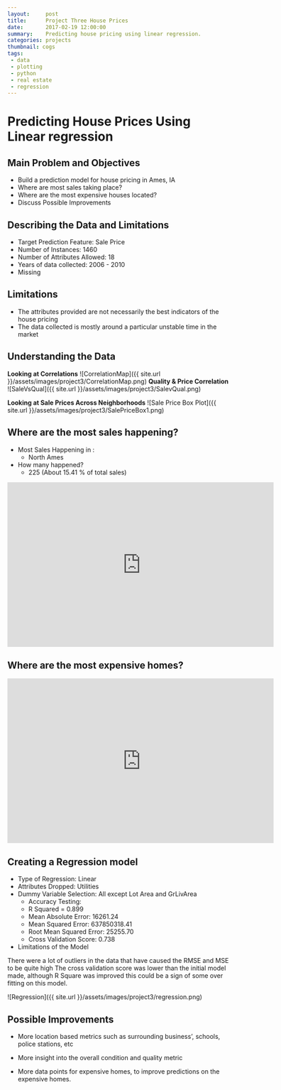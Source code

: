 ```yaml
---
layout:     post
title:      Project Three House Prices
date:       2017-02-19 12:00:00
summary:    Predicting house pricing using linear regression.
categories: projects
thumbnail: cogs
tags:
 - data
 - plotting
 - python
 - real estate
 - regression
---
```


# Predicting House Prices Using Linear regression

## Main Problem and Objectives

 * Build a prediction model for house pricing in Ames, IA
 * Where are most sales taking place?
 * Where are the most expensive houses located?
 * Discuss Possible Improvements

## Describing the Data and Limitations
* Target Prediction Feature: Sale Price
* Number of Instances: 1460
* Number of Attributes Allowed: 18
* Years of data collected: 2006 - 2010
* Missing

## Limitations
* The attributes provided are not necessarily the best indicators of the house pricing
* The data collected is mostly around a particular unstable time in the market

## Understanding the Data
**Looking at Correlations**
![CorrelationMap]({{ site.url }}/assets/images/project3/CorrelationMap.png)
**Quality & Price Correlation**
![SaleVsQual]({{ site.url }}/assets/images/project3/SalevQual.png)

**Looking at Sale Prices Across Neighborhoods**
![Sale Price Box Plot]({{ site.url }}/assets/images/project3/SalePriceBox1.png)

## Where are the most sales happening?

* Most Sales Happening in :
    * North Ames
* How many happened?
    * 225 (About 15.41 % of total sales)

<p align="center">
<iframe width="600" height="371" seamless frameborder="0" scrolling="no" src="https://docs.google.com/spreadsheets/d/1_7Afgm5NYnjFvN1vYmyvqtW30sBuUa9kT7x0gFPYSMs/pubchart?oid=1718000841&amp;format=interactive"></iframe>
</p>

## Where are the most expensive homes?
<p align="center">
<iframe width="600" height="371" seamless frameborder="0" scrolling="no" src="https://docs.google.com/spreadsheets/d/1_7Afgm5NYnjFvN1vYmyvqtW30sBuUa9kT7x0gFPYSMs/pubchart?oid=1071517443&amp;format=interactive"></iframe>
</p>

## Creating a Regression model
* Type of Regression: Linear
* Attributes Dropped: Utilities
* Dummy Variable Selection: All except Lot Area and GrLivArea
    * Accuracy Testing:
    * R Squared = 0.899
    * Mean Absolute Error: 16261.24
    * Mean Squared Error: 637850318.41
    * Root Mean Squared Error: 25255.70
    * Cross Validation Score: 0.738
* Limitations of the Model

There were a lot of outliers in the data that have caused the RMSE and MSE to be quite high
The cross validation score was lower than the initial model made, although R Square was improved this could be a sign of some over fitting on this model.

![Regression]({{ site.url }}/assets/images/project3/regression.png)


## Possible Improvements
* More location based metrics such as surrounding business’, schools, police stations, etc

* More insight into the overall condition and quality metric

* More data points for expensive homes, to improve predictions on the expensive homes.
